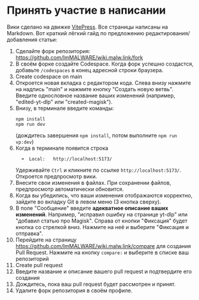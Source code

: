 # Принять участие в написании

Вики сделано на движке [VitePress](https://vitepress.dev). Все страницы написаны на Markdown. Вот краткий лёгкий гайд по предложению редактирования/добавления статьи:

1. Сделайте форк репозитория: https://github.com/ImMALWARE/wiki.malw.link/fork
2. В своём форке создайте Codespace. Когда форк успешно создастся, добавьте `/codespaces` в конец адресной строки браузера.
3. Create codespace on main
4. Откроется новая вкладка с редактором кода. Слева внизу нажмите на надпись "main" и нажмите кнопку "Создать новую ветвь". Введите однословное название ваших изменений (например, "edited-yt-dlp" или "created-magisk").
5. Внизу, в терминале введите команды:
    ```shell
    npm install
    npm run dev
    ```
    (дождитесь завершения `npm install`, потом выполните `npm run vp:dev`)
6. Когда в терминале появится строка
    ```
      ➜  Local:   http://localhost:5173/
    ```
    Удерживайте `Ctrl` и кликните по ссылке `http://localhost:5173/`. Откроется предпросмотр вики.
7. Внесите свои изменения в файлах. При сохранении файлов, предпросмотр автоматически обновится.
8. Когда вы убедились, что ваши изменения отображаются корректно, зайдите во вкладку Git в левом меню (3 кнопка сверху).
9. В поле "Сообщение" введите **адекватное описание ваших изменений**. Например, "исправил ошибку на странице yt-dlp" или "добавил статью про Magisk". Справа от кнопки "Фиксация" будет кнопка со стрелкой вниз. Нажмите на неё и выберите "Фиксация и отправка".
10. Перейдите на страницу https://github.com/ImMALWARE/wiki.malw.link/compare для создания Pull Request. Нажмите на кнопку `compare:` и выберите в списке ваш репозиторий
11. Create pull request
12. Введите название и описание вашего pull request и подтвердите его создания
13. Дождитесь, пока ваш pull request будет рассмотрен и принят.
14. Удалите форк репозитория в своём профиле.